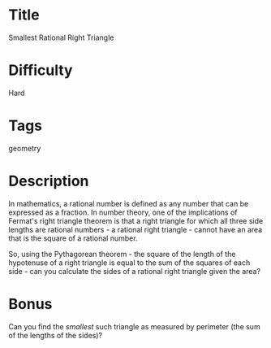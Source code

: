 # Title

Smallest Rational Right Triangle

# Difficulty

Hard

# Tags

geometry

# Description

In mathematics, a rational number is defined as any number that can be expressed as a fraction. In number theory, one of the implications of Fermat's right triangle theorem is that a right triangle for which all three side lengths are rational numbers - a rational right triangle - cannot have an area that is the square of a rational number. 

So, using the Pythagorean theorem - the square of the length of the hypotenuse of a right triangle is equal to the sum of the squares of each side - can you calculate the sides of a rational right triangle given the area? 

# Bonus

Can you find the _smallest_ such triangle as measured by perimeter (the sum of the lengths of the sides)? 
